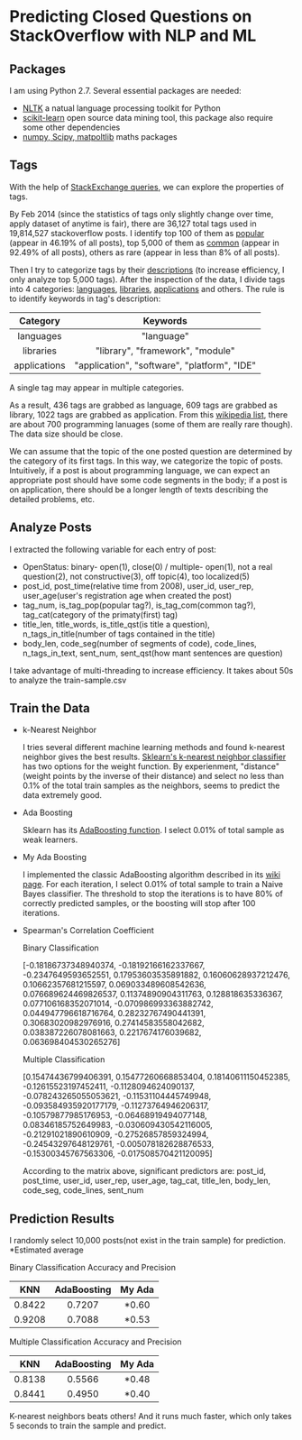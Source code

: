 Predicting Closed Questions on StackOverflow with NLP and ML
=====================

Packages
---------
I am using Python 2.7. Several essential packages are needed:

- [NLTK](http://www.nltk.org/) a natual language processing toolkit for Python
- [scikit-learn](http://scikit-learn.org/stable/) open source data mining tool, this package also require some other dependencies
- [numpy, Scipy, matpoltlib](http://www.scipy.org/) maths packages

Tags
---------
With the help of [StackExchange queries](http://data.stackexchange.com/stackoverflow/queries), we can explore the properties of tags.

By Feb 2014 (since the statistics of tags only slightly change over time, apply dataset of anytime is fair), there are 36,127 total tags used in 19,814,527 stackoverflow posts. I identify top 100 of them as [popular](data/popular_tags.csv) (appear in 46.19% of all posts), top 5,000 of them as [common](data/common_tags.csv) (appear in 92.49% of all posts), others as rare (appear in less than 8% of all posts).

Then I try to categorize tags by their [descriptions](data/tag_description_5000.csv) (to increase efficiency, I only analyze top 5,000 tags). After the inspection of the data, I divide tags into 4 categories: [languages](data/tag_lng.csv), [libraries](data/tag_lib.csv), [applications](data/tag_app.csv) and others. 
The rule is to identify keywords in tag's description:

| Category |  Keywords | 
| :--------: | :------:| 
| languages  | "language" | 
| libraries   |  "library", "framework", "module" | 
| applications| "application", "software", "platform", "IDE"|
 
A single tag may appear in multiple categories.

As a result, 436 tags are grabbed as language, 609 tags are grabbed as library, 1022 tags are grabbed as application. From this [wikipedia list](http://en.wikipedia.org/wiki/List_of_programming_languages), there are about 700 programming lanuages (some of them are really rare though). The data size should be close. 

We can assume that the topic of the one posted question are determined by the category of its first tags. In this way, we categorize the topic of posts. Intuitively, if a post is about programming language, we can expect an appropriate post should have some code segments in the body; if a post is on application, there should be a longer length of texts describing the detailed problems, etc.

Analyze Posts
------------
I extracted the following variable for each entry of post:

- OpenStatus: binary- open(1), close(0) / multiple- open(1), not a real question(2), not constructive(3), off topic(4), too localized(5)
- post\_id, post\_time(relative time from 2008), user\_id, user\_rep, user\_age(user's registration age when created the post)
- tag\_num, is\_tag\_pop(popular tag?), is\_tag\_com(common tag?), tag\_cat(category of the primaty(first) tag)
- title\_len, title\_words, is\_title\_qst(is title a question), n\_tags\_in\_title(number of tags contained in the title)
- body\_len, code\_seg(number of segments of code), code\_lines, n\_tags\_in\_text, sent\_num, sent\_qst(how mant sentences are question)

I take advantage of multi-threading to increase efficiency. It takes about 50s to analyze the train-sample.csv


Train the Data
------------

- k-Nearest Neighbor

	I tries several different machine learning methods and found k-nearest neighbor gives the best results.
	[Sklearn's k-nearest neighbor classifier](http://scikit-learn.org/stable/modules/generated/sklearn.neighbors.KNeighborsClassifier.html) has two options for the weight function. By experienment, "distance"(weight points by the inverse of their distance) and select no less than 0.1% of the total train samples as the neighbors, seems to predict the data extremely good. 

- Ada Boosting

	Sklearn has its [AdaBoosting function](http://scikit-learn.org/stable/modules/ensemble.html#adaboost). I select 0.01% of total sample as weak learners.

- My Ada Boosting

	I implemented the classic AdaBoosting algorithm described in its [wiki page](http://en.wikipedia.org/wiki/AdaBoost). For each iteration, I select 0.01% of total sample to train a Naive Bayes classifier. The threshold to stop the iterations is to have 80% of correctly predicted samples, or the boosting will stop after 100 iterations.

- Spearman's Correlation Coefficient

	Binary Classification
		
	[-0.18186737348940374, -0.18192166162337667, -0.2347649593652551, 0.17953603535891882, 0.16060628937212476, 0.10662357681215597, 0.069033489608542636, 0.076689624469826537, 0.11374890904311763, 0.128818635336367, 0.077106168352071014, -0.070986993363882742, 0.044947796618716764, 0.28232767490441391, 0.30683020982976916, 0.27414583558042682, 0.038387226078081663, 0.2217674176039682, 0.063698404530265276]
		
	Multiple Classification
		
	[0.15474436799406391, 0.15477260668853404, 0.18140611150452385, -0.12615523197452411, -0.1128094624090137, -0.078243265055053621, -0.11531104445749948, -0.093584935920177179, -0.11273764946206317, -0.10579877985176953, -0.06468919494077148, 0.08346185752649983, -0.030609430542116005, -0.21291021890610909, -0.27526857859324994, -0.24543297648129761, -0.005078182628876533, -0.15300345767563306, -0.017508570421120095]

	According to the matrix above, significant predictors are: 
		post\_id, post\_time, user\_id, user\_rep, user\_age, tag\_cat, title\_len, body\_len, code\_seg, code\_lines, sent\_num


Prediction Results
-----------
I randomly select 10,000 posts(not exist in the train sample) for prediction.
*Estimated average

Binary Classification Accuracy and Precision

| KNN |  AdaBoosting | My Ada |
| :--------: | :------:| :------:| 
|0.8422 | 0.7207 | *0.60 |
|0.9208 | 0.7088|*0.53 |


Multiple Classification Accuracy and Precision

| KNN |  AdaBoosting | My Ada |
| :--------: | :------:| :------:| 
|0.8138 | 0.5566 | *0.48|
|0.8441 | 0.4950|*0.40 |

K-nearest neighbors beats others! And it runs much faster, which only takes 5 seconds to train the sample and predict.
